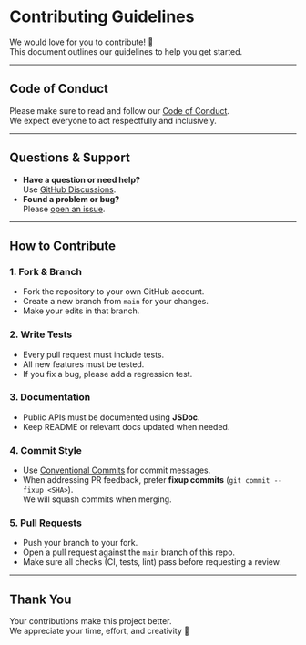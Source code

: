 # Contributing Guidelines

We would love for you to contribute! 🎉  
This document outlines our guidelines to help you get started.

---

## Code of Conduct
Please make sure to read and follow our [Code of Conduct](CODE_OF_CONDUCT.md).  
We expect everyone to act respectfully and inclusively.

---

## Questions & Support
- **Have a question or need help?**  
  Use [GitHub Discussions](../../discussions).
- **Found a problem or bug?**  
  Please [open an issue](../../issues).

---

## How to Contribute

### 1. Fork & Branch
- Fork the repository to your own GitHub account.
- Create a new branch from `main` for your changes.
- Make your edits in that branch.

### 2. Write Tests
- Every pull request must include tests.  
- All new features must be tested.  
- If you fix a bug, please add a regression test.

### 3. Documentation
- Public APIs must be documented using **JSDoc**.
- Keep README or relevant docs updated when needed.

### 4. Commit Style
- Use [Conventional Commits](https://www.conventionalcommits.org/) for commit messages.
- When addressing PR feedback, prefer **fixup commits** (`git commit --fixup <SHA>`).  
  We will squash commits when merging.

### 5. Pull Requests
- Push your branch to your fork.
- Open a pull request against the `main` branch of this repo.
- Make sure all checks (CI, tests, lint) pass before requesting a review.

---

## Thank You
Your contributions make this project better.  
We appreciate your time, effort, and creativity 💜
